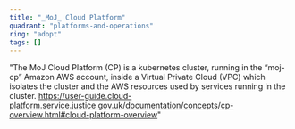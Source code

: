 ```yaml
---
title: "_MoJ_ Cloud Platform"
quadrant: "platforms-and-operations"
ring: "adopt"
tags: []
---
```


"The MoJ Cloud Platform (CP) is a kubernetes cluster, running in the “moj-cp” Amazon AWS account, inside a Virtual Private Cloud (VPC) which isolates the cluster and the AWS resources used by services running in the cluster. https://user-guide.cloud-platform.service.justice.gov.uk/documentation/concepts/cp-overview.html#cloud-platform-overview"

